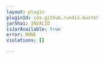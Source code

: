 ```yaml
---
layout: plugin
pluginId: com.github.rundis.buster
jarSha1: INVALID
isJarAvailable: true
error: NONE
violations: []

---
```

